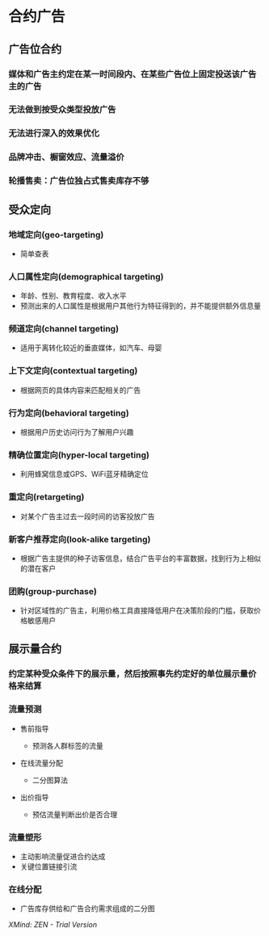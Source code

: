 # 合约广告

## 广告位合约

### 媒体和广告主约定在某一时间段内、在某些广告位上固定投送该广告主的广告

### 无法做到按受众类型投放广告

### 无法进行深入的效果优化

### 品牌冲击、橱窗效应、流量溢价

### 轮播售卖：广告位独占式售卖库存不够

## 受众定向

### 地域定向(geo-targeting)

- 简单查表

### 人口属性定向(demographical targeting)

- 年龄、性别、教育程度、收入水平
- 预测出来的人口属性是根据用户其他行为特征得到的，并不能提供额外信息量

### 频道定向(channel targeting)

- 适用于离转化较近的垂直媒体，如汽车、母婴

### 上下文定向(contextual targeting)

- 根据网页的具体内容来匹配相关的广告

### 行为定向(behavioral targeting)

- 根据用户历史访问行为了解用户兴趣

### 精确位置定向(hyper-local targeting)

- 利用蜂窝信息或GPS、WiFi蓝牙精确定位

### 重定向(retargeting)

- 对某个广告主过去一段时间的访客投放广告

### 新客户推荐定向(look-alike targeting)

- 根据广告主提供的种子访客信息，结合广告平台的丰富数据，找到行为上相似的潜在客户

### 团购(group-purchase)

- 针对区域性的广告主，利用价格工具直接降低用户在决策阶段的门槛，获取价格敏感用户

## 展示量合约

### 约定某种受众条件下的展示量，然后按照事先约定好的单位展示量价格来结算

### 流量预测

- 售前指导

	- 预测各人群标签的流量

- 在线流量分配

	- 二分图算法

- 出价指导

	- 预估流量判断出价是否合理

### 流量塑形

- 主动影响流量促进合约达成
- 关键位置链接引流

### 在线分配

- 广告库存供给和广告合约需求组成的二分图

*XMind: ZEN - Trial Version*